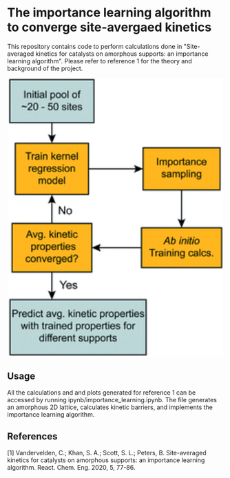 # The importance learning algorithm to converge site-avergaed kinetics

This repository contains code to perform calculations done in "Site-averaged kinetics for catalysts on amorphous supports: an importance learning algorithm". Please refer to reference 1 for the theory and background of the project.

<div style="text-align:center"><img src="images/il_algorithm.gif" width=500></div>


## Usage

All the calculations and and plots generated for reference 1 can be accessed by running ipynb/importance_learning.ipynb. The file generates an amorphous 2D lattice, calculates kinetic barriers, and implements the importance learning algorithm.

## References

[1] Vandervelden, C.; Khan, S. A.; Scott, S. L.; Peters, B. Site-averaged kinetics for catalysts on amorphous supports: an importance learning algorithm. React. Chem. Eng. 2020, 5, 77-86.